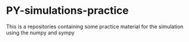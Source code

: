 # PY-simulations-practice
This is a repositories containing some practice material for the simulation using the numpy and sympy
